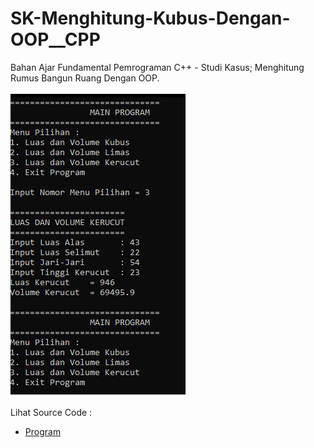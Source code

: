 # SK-Menghitung-Kubus-Dengan-OOP__CPP
Bahan Ajar Fundamental Pemrograman C++ - Studi Kasus; Menghitung Rumus Bangun Ruang Dengan OOP.<br><br>
<img src="https://github.com/RizkyKhapidsyah/SK-Menghitung-Kubus-Dengan-OOP__CPP/blob/master/SK-Menghitung-Kubus-Dengan-OOP__CPP/result/001.PNG"><br><br>
Lihat Source Code : <br>
- <a href="https://github.com/RizkyKhapidsyah/SK-Menghitung-Kubus-Dengan-OOP__CPP/blob/master/SK-Menghitung-Kubus-Dengan-OOP__CPP/Source.cpp">Program</a>
